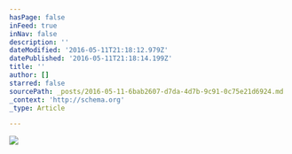 ```yaml
---
hasPage: false
inFeed: true
inNav: false
description: ''
dateModified: '2016-05-11T21:18:12.979Z'
datePublished: '2016-05-11T21:18:14.199Z'
title: ''
author: []
starred: false
sourcePath: _posts/2016-05-11-6bab2607-d7da-4d7b-9c91-0c75e21d6924.md
_context: 'http://schema.org'
_type: Article

---
```

![](https://the-grid-user-content.s3-us-west-2.amazonaws.com/bf7b2968-f6e0-46e8-bd83-39ad2d9c6f4e.jpg)